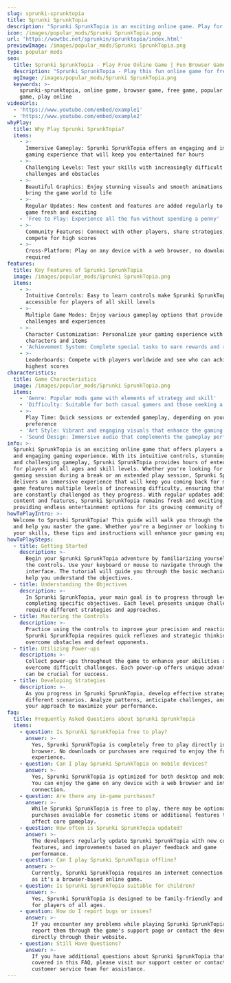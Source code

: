 ```yaml
---
slug: sprunki-sprunktopia
title: Sprunki SprunkTopia
description: "Sprunki SprunkTopia is an exciting online game. Play for free directly in your browser!"
icon: /images/popular_mods/Sprunki SprunkTopia.png
url: 'https://wowtbc.net/sprunkin/sprunktopia/index.html'
previewImage: /images/popular_mods/Sprunki SprunkTopia.png
type: popular mods
seo:
  title: Sprunki SprunkTopia - Play Free Online Game | Fun Browser Games
  description: "Sprunki SprunkTopia - Play this fun online game for free in your browser. No download required!"
  ogImage: /images/popular_mods/Sprunki SprunkTopia.png
  keywords: >-
    sprunki-sprunktopia, online game, browser game, free game, popular mods
    game, play online
videoUrls:
  - 'https://www.youtube.com/embed/example1'
  - 'https://www.youtube.com/embed/example2'
whyPlay:
  title: Why Play Sprunki SprunkTopia?
  items:
    - >-
      Immersive Gameplay: Sprunki SprunkTopia offers an engaging and immersive
      gaming experience that will keep you entertained for hours
    - >-
      Challenging Levels: Test your skills with increasingly difficult
      challenges and obstacles
    - >-
      Beautiful Graphics: Enjoy stunning visuals and smooth animations that
      bring the game world to life
    - >-
      Regular Updates: New content and features are added regularly to keep the
      game fresh and exciting
    - 'Free to Play: Experience all the fun without spending a penny'
    - >-
      Community Features: Connect with other players, share strategies, and
      compete for high scores
    - >-
      Cross-Platform: Play on any device with a web browser, no downloads
      required
features:
  title: Key Features of Sprunki SprunkTopia
  image: /images/popular_mods/Sprunki SprunkTopia.png
  items:
    - >-
      Intuitive Controls: Easy to learn controls make Sprunki SprunkTopia
      accessible for players of all skill levels
    - >-
      Multiple Game Modes: Enjoy various gameplay options that provide different
      challenges and experiences
    - >-
      Character Customization: Personalize your gaming experience with unique
      characters and items
    - 'Achievement System: Complete special tasks to earn rewards and recognition'
    - >-
      Leaderboards: Compete with players worldwide and see who can achieve the
      highest scores
characteristics:
  title: Game Characteristics
  image: /images/popular_mods/Sprunki SprunkTopia.png
  items:
    - 'Genre: Popular mods game with elements of strategy and skill'
    - 'Difficulty: Suitable for both casual gamers and those seeking a challenge'
    - >-
      Play Time: Quick sessions or extended gameplay, depending on your
      preference
    - 'Art Style: Vibrant and engaging visuals that enhance the gaming experience'
    - 'Sound Design: Immersive audio that complements the gameplay perfectly'
info: >-
  Sprunki SprunkTopia is an exciting online game that offers players a unique
  and engaging gaming experience. With its intuitive controls, stunning visuals,
  and challenging gameplay, Sprunki SprunkTopia provides hours of entertainment
  for players of all ages and skill levels. Whether you're looking for a quick
  gaming session during a break or an extended play session, Sprunki SprunkTopia
  delivers an immersive experience that will keep you coming back for more. The
  game features multiple levels of increasing difficulty, ensuring that players
  are constantly challenged as they progress. With regular updates adding new
  content and features, Sprunki SprunkTopia remains fresh and exciting,
  providing endless entertainment options for its growing community of players.
howToPlayIntro: >-
  Welcome to Sprunki SprunkTopia! This guide will walk you through the basics
  and help you master the game. Whether you're a beginner or looking to improve
  your skills, these tips and instructions will enhance your gaming experience.
howToPlaySteps:
  - title: Getting Started
    description: >-
      Begin your Sprunki SprunkTopia adventure by familiarizing yourself with
      the controls. Use your keyboard or mouse to navigate through the game
      interface. The tutorial will guide you through the basic mechanics and
      help you understand the objectives.
  - title: Understanding the Objectives
    description: >-
      In Sprunki SprunkTopia, your main goal is to progress through levels by
      completing specific objectives. Each level presents unique challenges that
      require different strategies and approaches.
  - title: Mastering the Controls
    description: >-
      Practice using the controls to improve your precision and reaction time.
      Sprunki SprunkTopia requires quick reflexes and strategic thinking to
      overcome obstacles and defeat opponents.
  - title: Utilizing Power-ups
    description: >-
      Collect power-ups throughout the game to enhance your abilities and
      overcome difficult challenges. Each power-up offers unique advantages that
      can be crucial for success.
  - title: Developing Strategies
    description: >-
      As you progress in Sprunki SprunkTopia, develop effective strategies for
      different scenarios. Analyze patterns, anticipate challenges, and adapt
      your approach to maximize your performance.
faq:
  title: Frequently Asked Questions about Sprunki SprunkTopia
  items:
    - question: Is Sprunki SprunkTopia free to play?
      answer: >-
        Yes, Sprunki SprunkTopia is completely free to play directly in your web
        browser. No downloads or purchases are required to enjoy the full game
        experience.
    - question: Can I play Sprunki SprunkTopia on mobile devices?
      answer: >-
        Yes, Sprunki SprunkTopia is optimized for both desktop and mobile play.
        You can enjoy the game on any device with a web browser and internet
        connection.
    - question: Are there any in-game purchases?
      answer: >-
        While Sprunki SprunkTopia is free to play, there may be optional in-game
        purchases available for cosmetic items or additional features that don't
        affect core gameplay.
    - question: How often is Sprunki SprunkTopia updated?
      answer: >-
        The developers regularly update Sprunki SprunkTopia with new content,
        features, and improvements based on player feedback and game
        performance.
    - question: Can I play Sprunki SprunkTopia offline?
      answer: >-
        Currently, Sprunki SprunkTopia requires an internet connection to play
        as it's a browser-based online game.
    - question: Is Sprunki SprunkTopia suitable for children?
      answer: >-
        Yes, Sprunki SprunkTopia is designed to be family-friendly and suitable
        for players of all ages.
    - question: How do I report bugs or issues?
      answer: >-
        If you encounter any problems while playing Sprunki SprunkTopia, you can
        report them through the game's support page or contact the developers
        directly through their website.
    - question: Still Have Questions?
      answer: >-
        If you have additional questions about Sprunki SprunkTopia that aren't
        covered in this FAQ, please visit our support center or contact our
        customer service team for assistance.
---
```


